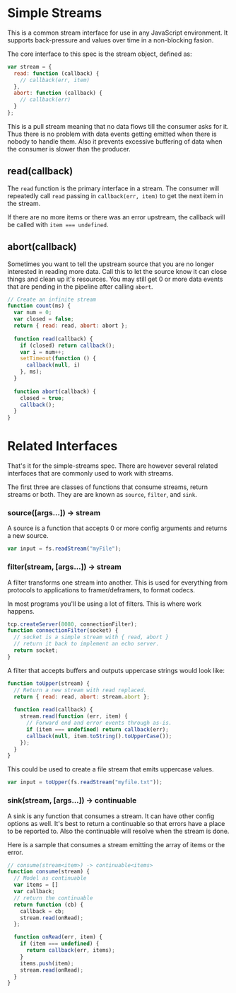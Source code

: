 # Simple Streams

This is a common stream interface for use in any JavaScript environment.  It supports back-pressure and values over time in a non-blocking fasion.

The core interface to this spec is the stream object, defined as:

```js
var stream = {
  read: function (callback) {
    // callback(err, item)
  },
  abort: function (callback) {
    // callback(err)
  }
};
```

This is a pull stream meaning that no data flows till the consumer asks for it.  Thus there is no problem with data events getting emitted when there is nobody to handle them.  Also it prevents excessive buffering of data when the consumer is slower than the producer.

## read(callback)

The `read` function is the primary interface in a stream.  The consumer will repeatedly call `read` passing in `callback(err, item)` to get the next item in the stream.

If there are no more items or there was an error upstream, the callback will be called with `item === undefined`.

## abort(callback)

Sometimes you want to tell the upstream source that you are no longer interested in reading more data.  Call this to let the source know it can close things and clean up it's resources.  You may still get 0 or more data events that are pending in the pipeline after calling `abort`.

```js
// Create an infinite stream
function count(ms) {
  var num = 0;
  var closed = false;
  return { read: read, abort: abort };
  
  function read(callback) {
    if (closed) return callback();
    var i = num++;
    setTimeout(function () {
      callback(null, i)
    }, ms);
  }
  
  function abort(callback) {
    closed = true;
    callback();
  }
}
```

# Related Interfaces

That's it for the simple-streams spec.  There are however several related interfaces that are commonly used to work with streams.

The first three are classes of functions that consume streams, return streams or both.  They are are known as `source`, `filter`, and `sink`.

### source([args...]) -> stream

A source is a function that accepts 0 or more config arguments and returns a new source.

```js
var input = fs.readStream("myFile");
```

### filter(stream, [args...]) -> stream

A filter transforms one stream into another.  This is used for everything from protocols to applications to framer/deframers, to format codecs.

In most programs you'll be using a lot of filters.  This is where work happens.

```js
tcp.createServer(8080, connectionFilter);
function connectionFilter(socket) {
  // socket is a simple stream with { read, abort }
  // return it back to implement an echo server.
  return socket;
}
```

A filter that accepts buffers and outputs uppercase strings would look like:

```js
function toUpper(stream) {
  // Return a new stream with read replaced.
  return { read: read, abort: stream.abort };
  
  function read(callback) {
    stream.read(function (err, item) {
      // Forward end and error events through as-is.
      if (item === undefined) return callback(err);
      callback(null, item.toString().toUpperCase());
    });
  }
}
```

This could be used to create a file stream that emits uppercase values.

```js
var input = toUpper(fs.readStream("myfile.txt"));
```

### sink(stream, [args...]) -> continuable

A sink is any function that consumes a stream.  It can have other config options as well.  It's best to return a continuable so that errors have a place to be reported to.  Also the continuable will resolve when the stream is done.

Here is a sample that consumes a stream emitting the array of items or the error.

```js
// consume(stream<item>) -> continuable<items>
function consume(stream) {
  // Model as continuable
  var items = []
  var callback;
  // return the continuable
  return function (cb) {
    callback = cb;
    stream.read(onRead);
  };

  function onRead(err, item) {
    if (item === undefined) {
      return callback(err, items);
    }
    items.push(item);
    stream.read(onRead);
  }
}
```
